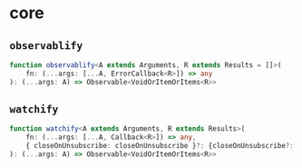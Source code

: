 # core

## `observablify`

```typescript
function observablify<A extends Arguments, R extends Results = []>(
    fn: (...args: [...A, ErrorCallback<R>]) => any
): (...args: A) => Observable<VoidOrItemOrItems<R>>
```

## `watchify`

```typescript
function watchify<A extends Arguments, R extends Results>(
    fn: (...args: [...A, Callback<R>]) => any, 
    { closeOnUnsubscribe: closeOnUnsubscribe }?: {closeOnUnsubscribe?: boolean;}
): (...args: A) => Observable<VoidOrItemOrItems<R>>
```

